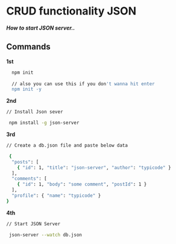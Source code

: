 # 
# CRUD functionality JSON 

***How to start JSON server..***

## Commands


**1st**
```bash
  npm init
  
  // also you can use this if you don't wanna hit enter
  npm init -y
```

**2nd**

```bash
// Install Json sever

 npm install -g json-server
```

**3rd**

```bash
// Create a db.json file and paste below data 

 {
  "posts": [
    { "id": 1, "title": "json-server", "author": "typicode" }
  ],
  "comments": [
    { "id": 1, "body": "some comment", "postId": 1 }
  ],
  "profile": { "name": "typicode" }
}
```

**4th**

```bash
// Start JSON Server

 json-server --watch db.json
```


